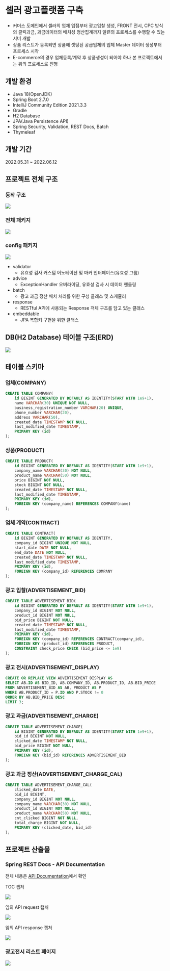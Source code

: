 # 셀러 광고플랫폼 구축
- 커머스 도메인에서 셀러의 업체 입점부터 광고입찰 생성, FRONT 전시, CPC 방식의 클릭과금, 과금데이터의 배치성 정산집계까지 일련의 프로세스를 수행할 수 있는 서버 개발
- 상품 리스트가 등록되면 상품에 셋팅된 공급업체의 업체 Master 데이터 생성부터 프로세스 시작
- E-commerce의 경우 업체등록/계약 후 상품생성이 되어야 하나 본 프로젝트에서는 위의 프로세스로 진행

## 개발 환경
- Java 18(OpenJDK)
- Spring Boot 2.7.0
- IntelliJ Community Edition 2021.3.3
- Gradle
- H2 Database
- JPA(Java Persistence API)
- Spring Security, Validation, REST Docs, Batch
- Thymeleaf

## 개발 기간
2022.05.31 ~ 2022.06.12

## 프로젝트 전체 구조

### 동작 구조

<p align="center">

![](https://drive.google.com/uc?export=view&id=1TEGMLaj66tqxG4V9a1YGwPrrQL6E6Fn6)

</p>

### 전체 패키지

<p align="center">

![](https://drive.google.com/uc?export=view&id=1DdS6O4iYenq9CdBkTqH2lA9kxmBj93_z)

</p>

### config 패키지

<p align="center">

![](https://drive.google.com/uc?export=view&id=1niSMjdupGWikuutIzPEXQDDzbaRRuB2i)

</p>

- validator
    - 유효성 검사 커스텀 어노테이션 및 마커 인터페이스(유효성 그룹)
- advice
    - ExceptionHandler 오버라이딩, 유효성 검사 시 데이터 핸들링
- batch
    - 광고 과금 정산 배치 처리를 위한 구성 클래스 및 스케쥴러
- response
    - RESTful API에 사용되는 Response 객체 구조를 담고 있는 클래스
- embeddable
    - JPA 복합키 구현을 위한 클래스

## DB(H2 Database) 테이블 구조(ERD)
![](https://drive.google.com/uc?export=view&id=1GWYBDmWgtgG8FAGoiDF_Tqi4K8mTRA6t)

## 테이블 스키마
### 업체(COMPANY)
```sql
CREATE TABLE COMPANY(
    id BIGINT GENERATED BY DEFAULT AS IDENTITY(START WITH 1e9+1),
    name VARCHAR(30) UNIQUE NOT NULL,
    business_registration_number VARCHAR(20) UNIQUE,
    phone_number VARCHAR(20),
    address VARCHAR(50),
    created_date TIMESTAMP NOT NULL,
    last_modified_date TIMESTAMP,
    PRIMARY KEY (id)
);
```

### 상품(PRODUCT)
```sql
CREATE TABLE PRODUCT(
    id BIGINT GENERATED BY DEFAULT AS IDENTITY(START WITH 1e9+1),
    company_name VARCHAR(30) NOT NULL,
    product_name VARCHAR(50) NOT NULL,
    price BIGINT NOT NULL,
    stock BIGINT NOT NULL,
    created_date TIMESTAMP NOT NULL,
    last_modified_date TIMESTAMP,
    PRIMARY KEY (id),
    FOREIGN KEY (company_name) REFERENCES COMPANY(name)
);
```

### 업체 계약(CONTRACT)
```sql
CREATE TABLE CONTRACT(
    id BIGINT GENERATED BY DEFAULT AS IDENTITY,
    company_id BIGINT UNIQUE NOT NULL,
    start_date DATE NOT NULL,
    end_date DATE NOT NULL,
    created_date TIMESTAMP NOT NULL,
    last_modified_date TIMESTAMP,
    PRIMARY KEY (id),
    FOREIGN KEY (company_id) REFERENCES COMPANY
);
```

### 광고 입찰(ADVERTISEMENT_BID)
```sql
CREATE TABLE ADVERTISEMENT_BID(
    id BIGINT GENERATED BY DEFAULT AS IDENTITY(START WITH 1e9+1),
    company_id BIGINT NOT NULL,
    product_id BIGINT NOT NULL,
    bid_price BIGINT NOT NULL,
    created_date TIMESTAMP NOT NULL,
    last_modified_date TIMESTAMP,
    PRIMARY KEY (id),
    FOREIGN KEY (company_id) REFERENCES CONTRACT(company_id),
    FOREIGN KEY (product_id) REFERENCES PRODUCT,
    CONSTRAINT check_price CHECK (bid_price <= 1e9)
);
```

### 광고 전시(ADVERTISEMENT_DISPLAY)
```sql
CREATE OR REPLACE VIEW ADVERTISEMENT_DISPLAY AS
SELECT AB.ID AS BID_ID, AB.COMPANY_ID, AB.PRODUCT_ID, AB.BID_PRICE
FROM ADVERTISEMENT_BID AS AB, PRODUCT AS P
WHERE AB.PRODUCT_ID = P.ID AND P.STOCK != 0
ORDER BY AB.BID_PRICE DESC
LIMIT 3;
```

### 광고 과금(ADVERTISEMENT_CHARGE)
```sql
CREATE TABLE ADVERTISEMENT_CHARGE(
    id BIGINT GENERATED BY DEFAULT AS IDENTITY(START WITH 1e9+1),
    bid_id BIGINT NOT NULL,
    clicked_date TIMESTAMP NOT NULL,
    bid_price BIGINT NOT NULL,
    PRIMARY KEY (id),
    FOREIGN KEY (bid_id) REFERENCES ADVERTISEMENT_BID
);
```

### 광고 과금 정산(ADVERTISEMENT_CHARGE_CAL)
```sql
CREATE TABLE ADVERTISEMENT_CHARGE_CAL(
    clicked_date DATE,
    bid_id BIGINT,
    company_id BIGINT NOT NULL,
    company_name VARCHAR(30) NOT NULL,
    product_id BIGINT NOT NULL,
    product_name VARCHAR(50) NOT NULL,
    cnt_clicked BIGINT NOT NULL,
    total_charge BIGINT NOT NULL,
    PRIMARY KEY (clicked_date, bid_id)
);
```

## 프로젝트 산출물
### Spring REST Docs - API Documentation
전체 내용은 [API Documentation](https://drmaemi.github.io/Ad-Platform/REST_DOCS)에서 확인

TOC 캡처

![](https://drive.google.com/uc?export=view&id=1166m7-QXivT7LkOHWPWfs5C_Q5qvcq8B)

임의 API request 캡처

![](https://drive.google.com/uc?export=view&id=15QNFnyAinUYmc4bIHY9LiszkpPdxN2-q)

임의 API response 캡처

![](https://drive.google.com/uc?export=view&id=1vNkxujjpZLNfo7Cz7wlBozTgJuRWzTxd)

### 광고전시 리스트 페이지
![](https://drive.google.com/uc?export=view&id=1k1-Dh79K2ZjF9xOF0LnEngyx7r3mHsNH)